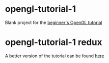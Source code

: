 # opengl-tutorial-1
Blank project for the [beginner's OpenGL tutorial](https://www.youtube.com/playlist?list=PL6ePeWFUyi5ifCMMLr8akNzbRxzzZ8aK1)

# opengl-tutorial-1 redux
A better version of the tutorial can be found [here](https://www.youtube.com/playlist?list=PL6ePeWFUyi5g6YLoXy0EfnQ95Q3ZLN2x-)
